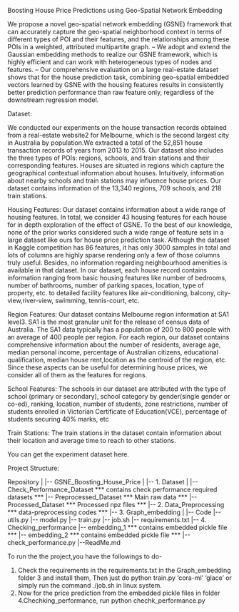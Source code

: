 Boosting House Price Predictions using Geo-Spatial Network
Embedding



We propose a novel geo-spatial network embedding (GSNE) framework that can accurately capture the geo-spatial neighborhood context in terms of different types of POI and their features, and the relationships among these POIs in a weighted, attributed multipartite graph.
– We adopt and extend the Gaussian embedding methods to realize our GSNE framework, which is highly efficient and can work with heterogeneous types of nodes and features.
– Our comprehensive evaluation on a large real-estate dataset shows that for the house prediction task, combining geo-spatial embedded vectors learned by GSNE with the housing features results in consistently better prediction performance than raw feature only, regardless of the downstream regression model.

Dataset:

We conducted our experiments on the house transaction records obtained from a real-estate website2 for Melbourne, which is the second largest city in Australia by population.We extracted a total of the 52,851 house transaction records of years from 2013 to 2015. Our dataset also includes the three types of POIs: regions, schools, and train stations and their corresponding features. Houses are situated in regions which capture the geographical contextual information about houses. Intuitively, information about nearby schools and train stations may influence house prices. Our dataset contains information of the 13,340 regions, 709 schools, and 218 train stations.

Housing Features: Our dataset contains information about a wide range of housing features. In
total, we consider 43 housing features for each house for in depth exploration of the effect of GSNE. To the best of our knowledge, none of the prior works considered such a wide range of feature sets in a large dataset like ours for house price prediction task. Although the dataset in Kaggle competition has 86 features, it has only 3000 samples in total and lots of columns are highly sparse rendering only a few of those columns truly useful. Besides, no information regarding neighbourhood amenities is available in that dataset. In our dataset, each house record contains information ranging from basic housing features like number of bedrooms, number of bathrooms, number of parking spaces, location, type of property, etc. to detailed facility features like air-conditioning, balcony, city-view,river-view, swimming, tennis-court, etc.

Region Features: Our dataset contains Melbourne region information at SA1 level3. SA1 is the
most granular unit for the release of census data of Australia. The SA1 data typically has a
population of 200 to 800 people with an average of 400 people per region. For each region, our
dataset contains comprehensive information about the number of residents, average age, median personal income, percentage of Australian citizens, educational qualification, median house rent,location as the centroid of the region, etc. Since these aspects can be useful for determining house prices, we consider all of them as the features for regions.

School Features: The schools in our dataset are attributed with the type of school (primary
or secondary), school category by gender(single gender or co-ed), ranking, location, number of
students, zone restrictions, number of students enrolled in Victorian Certificate of Education(VCE), percentage of students securing 40% marks, etc


Train Stations: The train stations in the dataset contain information about their location and
average time to reach to other stations.


You can get the experiment dataset here.

Project Structure:

Repository
    |
    |-- GSNE_Boosting_House_Price
        |
        |-- 1. Dataset
	 |
	 |-- Check_Performance_Dataset
		*** contains check performance required datasets  ***
	 |-- Preprocessed_Dataset
		*** Main raw data ***
	 |-- Processed_Dataset
 		*** Processed npz files ***
        |-- 2. Data_Preprocessing
		*** data-preprocessing codes ***
        |-- 3. Graph_embedding
	 |
	 |-- Code
	       |-- utils.py
	       |-- model.py
	       |-- train.py
	 |-- job.sh
	 |-- requirements.txt
        |-- 4. Checking_performance 
	 |-- embedding_1
 		*** contains embedded pickle file ***
	 |-- embedding_2
		*** contains embedded pickle file ***
	 |-- check_performance.py
    |--ReadMe.md


To run the the project,you have the followings to do-
1.	Check the requirements in the requirements.txt in the Graph_embedding folder 3 and install them, Then just do python train.py ‘cora-ml’ ‘glace’ 
or simply run the command ./job.sh in linux system.
2.	Now for the price prediction from the embedded pickle files in folder 4.Chechking_performance, run python chechk_performance.py




